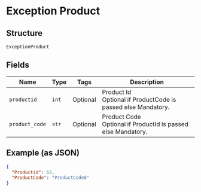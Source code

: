 
# Exception Product

## Structure

`ExceptionProduct`

## Fields

| Name | Type | Tags | Description |
|  --- | --- | --- | --- |
| `productid` | `int` | Optional | Product Id<br>Optional if ProductCode is passed else Mandatory. |
| `product_code` | `str` | Optional | Product Code<br>Optional if ProductId is passed else Mandatory. |

## Example (as JSON)

```json
{
  "Productid": 62,
  "ProductCode": "ProductCode8"
}
```

